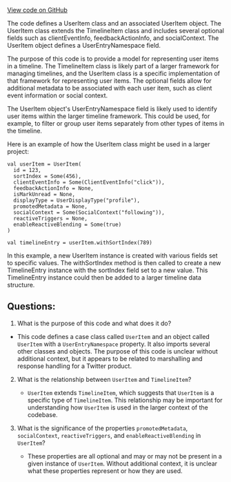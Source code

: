 [View code on GitHub](https://github.com/misbahsy/the-algorithm/product-mixer/core/src/main/scala/com/twitter/product_mixer/core/model/marshalling/response/urt/item/user/UserItem.scala)

The code defines a UserItem class and an associated UserItem object. The UserItem class extends the TimelineItem class and includes several optional fields such as clientEventInfo, feedbackActionInfo, and socialContext. The UserItem object defines a UserEntryNamespace field.

The purpose of this code is to provide a model for representing user items in a timeline. The TimelineItem class is likely part of a larger framework for managing timelines, and the UserItem class is a specific implementation of that framework for representing user items. The optional fields allow for additional metadata to be associated with each user item, such as client event information or social context.

The UserItem object's UserEntryNamespace field is likely used to identify user items within the larger timeline framework. This could be used, for example, to filter or group user items separately from other types of items in the timeline.

Here is an example of how the UserItem class might be used in a larger project:

```
val userItem = UserItem(
  id = 123,
  sortIndex = Some(456),
  clientEventInfo = Some(ClientEventInfo("click")),
  feedbackActionInfo = None,
  isMarkUnread = None,
  displayType = UserDisplayType("profile"),
  promotedMetadata = None,
  socialContext = Some(SocialContext("following")),
  reactiveTriggers = None,
  enableReactiveBlending = Some(true)
)

val timelineEntry = userItem.withSortIndex(789)
```

In this example, a new UserItem instance is created with various fields set to specific values. The withSortIndex method is then called to create a new TimelineEntry instance with the sortIndex field set to a new value. This TimelineEntry instance could then be added to a larger timeline data structure.
## Questions: 
 1. What is the purpose of this code and what does it do?
   - This code defines a case class called `UserItem` and an object called `UserItem` with a `UserEntryNamespace` property. It also imports several other classes and objects. The purpose of this code is unclear without additional context, but it appears to be related to marshalling and response handling for a Twitter product.

2. What is the relationship between `UserItem` and `TimelineItem`?
   - `UserItem` extends `TimelineItem`, which suggests that `UserItem` is a specific type of `TimelineItem`. This relationship may be important for understanding how `UserItem` is used in the larger context of the codebase.

3. What is the significance of the properties `promotedMetadata`, `socialContext`, `reactiveTriggers`, and `enableReactiveBlending` in `UserItem`?
   - These properties are all optional and may or may not be present in a given instance of `UserItem`. Without additional context, it is unclear what these properties represent or how they are used.